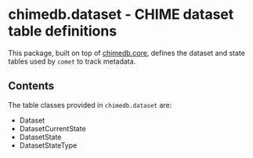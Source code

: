 # chimedb.dataset - CHIME dataset table definitions

This package, built on top of [chimedb.core](https://github.com/chime-experiment/chimedb), defines the
dataset and state tables used by `comet` to track metadata.

## Contents

The table classes provided in `chimedb.dataset` are:
* Dataset
* DatasetCurrentState
* DatasetState
* DatasetStateType
